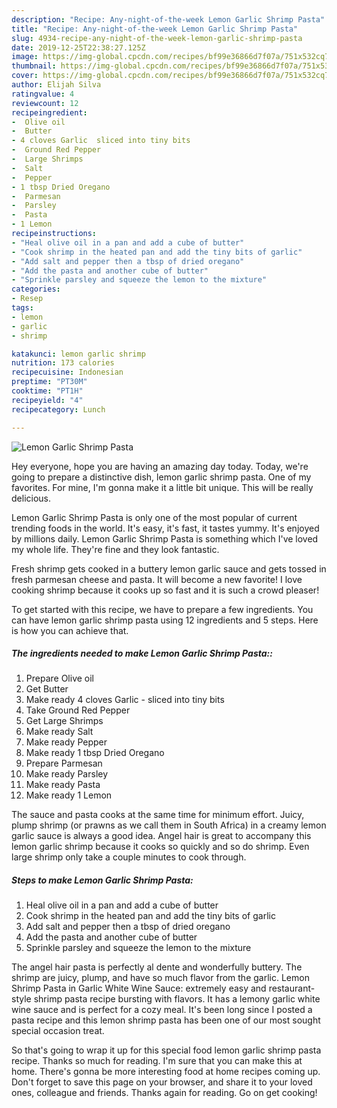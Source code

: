 ```yaml
---
description: "Recipe: Any-night-of-the-week Lemon Garlic Shrimp Pasta"
title: "Recipe: Any-night-of-the-week Lemon Garlic Shrimp Pasta"
slug: 4934-recipe-any-night-of-the-week-lemon-garlic-shrimp-pasta
date: 2019-12-25T22:38:27.125Z
image: https://img-global.cpcdn.com/recipes/bf99e36866d7f07a/751x532cq70/lemon-garlic-shrimp-pasta-recipe-main-photo.jpg
thumbnail: https://img-global.cpcdn.com/recipes/bf99e36866d7f07a/751x532cq70/lemon-garlic-shrimp-pasta-recipe-main-photo.jpg
cover: https://img-global.cpcdn.com/recipes/bf99e36866d7f07a/751x532cq70/lemon-garlic-shrimp-pasta-recipe-main-photo.jpg
author: Elijah Silva
ratingvalue: 4
reviewcount: 12
recipeingredient:
-  Olive oil
-  Butter
- 4 cloves Garlic  sliced into tiny bits
-  Ground Red Pepper
-  Large Shrimps
-  Salt
-  Pepper
- 1 tbsp Dried Oregano
-  Parmesan
-  Parsley
-  Pasta
- 1 Lemon
recipeinstructions:
- "Heal olive oil in a pan and add a cube of butter"
- "Cook shrimp in the heated pan and add the tiny bits of garlic"
- "Add salt and pepper then a tbsp of dried oregano"
- "Add the pasta and another cube of butter"
- "Sprinkle parsley and squeeze the lemon to the mixture"
categories:
- Resep
tags:
- lemon
- garlic
- shrimp

katakunci: lemon garlic shrimp
nutrition: 173 calories
recipecuisine: Indonesian
preptime: "PT30M"
cooktime: "PT1H"
recipeyield: "4"
recipecategory: Lunch

---
```



![Lemon Garlic Shrimp Pasta](https://img-global.cpcdn.com/recipes/bf99e36866d7f07a/751x532cq70/lemon-garlic-shrimp-pasta-recipe-main-photo.jpg)

Hey everyone, hope you are having an amazing day today. Today, we're going to prepare a distinctive dish, lemon garlic shrimp pasta. One of my favorites. For mine, I'm gonna make it a little bit unique. This will be really delicious.

Lemon Garlic Shrimp Pasta is only one of the most popular of current trending foods in the world. It's easy, it's fast, it tastes yummy. It's enjoyed by millions daily. Lemon Garlic Shrimp Pasta is something which I've loved my whole life. They're fine and they look fantastic.

Fresh shrimp gets cooked in a buttery lemon garlic sauce and gets tossed in fresh parmesan cheese and pasta. It will become a new favorite! I love cooking shrimp because it cooks up so fast and it is such a crowd pleaser!


To get started with this recipe, we have to prepare a few ingredients. You can have lemon garlic shrimp pasta using 12 ingredients and 5 steps. Here is how you can achieve that.

##### The ingredients needed to make Lemon Garlic Shrimp Pasta::

1. Prepare  Olive oil
1. Get  Butter
1. Make ready 4 cloves Garlic - sliced into tiny bits
1. Take  Ground Red Pepper
1. Get  Large Shrimps
1. Make ready  Salt
1. Make ready  Pepper
1. Make ready 1 tbsp Dried Oregano
1. Prepare  Parmesan
1. Make ready  Parsley
1. Make ready  Pasta
1. Make ready 1 Lemon


The sauce and pasta cooks at the same time for minimum effort. Juicy, plump shrimp (or prawns as we call them in South Africa) in a creamy lemon garlic sauce is always a good idea. Angel hair is great to accompany this lemon garlic shrimp because it cooks so quickly and so do shrimp. Even large shrimp only take a couple minutes to cook through. 

##### Steps to make Lemon Garlic Shrimp Pasta:

1. Heal olive oil in a pan and add a cube of butter
1. Cook shrimp in the heated pan and add the tiny bits of garlic
1. Add salt and pepper then a tbsp of dried oregano
1. Add the pasta and another cube of butter
1. Sprinkle parsley and squeeze the lemon to the mixture


The angel hair pasta is perfectly al dente and wonderfully buttery. The shrimp are juicy, plump, and have so much flavor from the garlic. Lemon Shrimp Pasta in Garlic White Wine Sauce: extremely easy and restaurant-style shrimp pasta recipe bursting with flavors. It has a lemony garlic white wine sauce and is perfect for a cozy meal. It&#39;s been long since I posted a pasta recipe and this lemon shrimp pasta has been one of our most sought special occasion treat. 

So that's going to wrap it up for this special food lemon garlic shrimp pasta recipe. Thanks so much for reading. I'm sure that you can make this at home. There's gonna be more interesting food at home recipes coming up. Don't forget to save this page on your browser, and share it to your loved ones, colleague and friends. Thanks again for reading. Go on get cooking!
